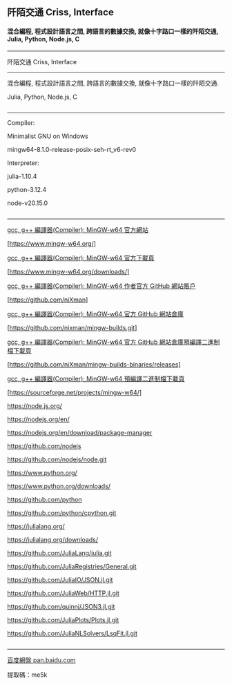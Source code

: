 ## 阡陌交通 Criss, Interface
#### 混合編程, 程式設計語言之間, 跨語言的數據交換, 就像十字路口一樣的阡陌交通, Julia, Python, Node.js, C
---
<p word-wrap: break-word; word-break: break-all; overflow-x: hidden; overflow-x: hidden;>
阡陌交通 Criss, Interface
</p>

---

混合編程, 程式設計語言之間, 跨語言的數據交換, 就像十字路口一樣的阡陌交通.

Julia, Python, Node.js, C

![]()

---

Compiler:

Minimalist GNU on Windows

mingw64-8.1.0-release-posix-seh-rt_v6-rev0

Interpreter:

julia-1.10.4

python-3.12.4

node-v20.15.0

![]()

---

[gcc, g++ 編譯器(Compiler): MinGW-w64 官方網站](https://www.mingw-w64.org/)

[https://www.mingw-w64.org/]

[gcc, g++ 編譯器(Compiler): MinGW-w64 官方下載頁](https://www.mingw-w64.org/downloads/)

[https://www.mingw-w64.org/downloads/]

[gcc, g++ 編譯器(Compiler): MinGW-w64 作者官方 GitHub 網站賬戶](https://github.com/niXman)

[https://github.com/niXman]

[gcc, g++ 編譯器(Compiler): MinGW-w64 官方 GitHub 網站倉庫](https://github.com/nixman/mingw-builds)

[https://github.com/nixman/mingw-builds.git]

[gcc, g++ 編譯器(Compiler): MinGW-w64 官方 GitHub 網站倉庫預編譯二進制檔下載頁](https://github.com/niXman/mingw-builds-binaries/releases)

[https://github.com/niXman/mingw-builds-binaries/releases]

[gcc, g++ 編譯器(Compiler): MinGW-w64 預編譯二進制檔下載頁](https://sourceforge.net/projects/mingw-w64/)

[https://sourceforge.net/projects/mingw-w64/]

[](https://node.js.org/)

https://node.js.org/

[](https://nodejs.org/en/)

https://nodejs.org/en/

[](https://nodejs.org/en/download/package-manager)

https://nodejs.org/en/download/package-manager

[](https://github.com/nodejs)

https://github.com/nodejs

[](https://github.com/nodejs/node)

https://github.com/nodejs/node.git

[](https://www.python.org/)

https://www.python.org/

[](https://www.python.org/downloads/)

https://www.python.org/downloads/

[](https://github.com/python)

https://github.com/python

[](https://github.com/python/cpython)

https://github.com/python/cpython.git

[](https://julialang.org/)

https://julialang.org/

[](https://julialang.org/downloads/)

https://julialang.org/downloads/

[](https://github.com/JuliaLang/julia.git)

https://github.com/JuliaLang/julia.git

[](https://github.com/JuliaRegistries/General.git)

https://github.com/JuliaRegistries/General.git

[](https://github.com/JuliaIO/JSON.jl.git)

https://github.com/JuliaIO/JSON.jl.git

[](https://github.com/JuliaWeb/HTTP.jl.git)

https://github.com/JuliaWeb/HTTP.jl.git

[](https://github.com/quinnj/JSON3.jl.git)

https://github.com/quinnj/JSON3.jl.git

[](https://github.com/JuliaPlots/Plots.jl.git)

https://github.com/JuliaPlots/Plots.jl.git

[](https://github.com/JuliaNLSolvers/LsqFit.jl.git)

https://github.com/JuliaNLSolvers/LsqFit.jl.git

![]()

---

[百度網盤 pan.baidu.com]([https://www.google.com](https://pan.baidu.com/s/1Dtp1PEcFBAnjrzareMtjNg?pwd=me5k))

提取碼：me5k

